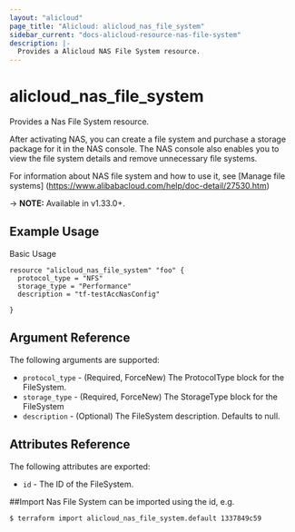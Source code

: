 ```yaml
---
layout: "alicloud"
page_title: "Alicloud: alicloud_nas_file_system"
sidebar_current: "docs-alicloud-resource-nas-file-system"
description: |-
  Provides a Alicloud NAS File System resource.
---
```


# alicloud\_nas_file_system

Provides a Nas File System resource.

After activating NAS, you can create a file system and purchase a storage package for it in the NAS console. The NAS console also enables you to view the file system details and remove unnecessary file systems.

For information about NAS file system and how to use it, see [Manage file systems]
(https://www.alibabacloud.com/help/doc-detail/27530.htm)

 -> **NOTE:** Available in v1.33.0+.

## Example Usage

Basic Usage

```
resource "alicloud_nas_file_system" "foo" {
  protocol_type = "NFS"
  storage_type = "Performance"
  description = "tf-testAccNasConfig"
  
}
```
## Argument Reference

The following arguments are supported:

* `protocol_type` - (Required, ForceNew) The ProtocolType block for the FileSystem.
* `storage_type` - (Required, ForceNew) The StorageType block for the FileSystem
* `description` - (Optional) The FileSystem description. Defaults to null.

## Attributes Reference

The following attributes are exported:

* `id` - The ID of the FileSystem.

##Import
Nas File System can be imported using the id, e.g.

```
$ terraform import alicloud_nas_file_system.default 1337849c59
```
